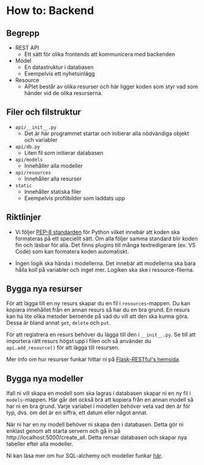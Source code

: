 # How to: Backend

## Begrepp
* REST API
    * Ett sätt för olika frontends att kommunicera med backenden
* Model
    * En datastruktur i databasen
    * Exempelvis ett nyhetsinlägg
* Resource
    * APIet består av olika resurser och här ligger koden som styr vad som händer vid de olika resurserna.

## Filer och filstruktur
* `api/__init__.py`
    * Det är här programmet startar och initierar alla nödvändiga objekt och variabler
* `api/db.py`
    * Liten fil som initierar databasen
* `api/models`
    * Innehåller alla modeller
* `api/resources`
    * Innehåller alla resurser
* `static`
    * Innehåller statiska filer
    * Exempelvis profilbilder som laddats upp

## Riktlinjer
* Vi följer [PEP-8 standarden](https://www.python.org/dev/peps/pep-0008/) för Python vilket innebär att koden ska formateras på ett speciellt sätt. Om alla följer samma standard blir koden fin och läsbar för alla. Det finns plugins till många textredigerare (ex. VS Code) som kan formatera koden automatiskt.

* Ingen logik ska hända i modellerna. Det innebär att modellerna ska bara hålla koll på variabler och inget mer. Logiken ska ske i resource-filerna.

## Bygga nya resurser
För att lägga till en ny resurs skapar du en fil i `resources`-mappen. Du kan kopiera innehållet från en annan resurs så har du en bra grund. En resurs kan ha lite olika metoder beroende på vad du vill att den ska kunna göra. Dessa är bland annat `get`, `delete` och `put`.

För att registrera en resurs behöver du lägga till den i `__init__.py`. Se till att importera rätt resurs högst upp i filen och så använder du `api.add_resource()` för att lägga till resursen.

Mer info om hur resurser funkar hittar ni på [Flask-RESTful's hemsida](https://flask-restful.readthedocs.io/en/latest/quickstart.html).

## Bygga nya modeller
Ifall ni vill skapa en modell som ska lagras i databasen skapar ni en ny fil i `models`-mappen. Här går det också bra att kopiera från en annan modell så har ni en bra grund. Varje variabel i modellen behöver veta vad den är för typ, dvs. om det är en siffra, ett datum eller något annat.

När ni har en ny modell behöver ni skapa den i databasen. Detta gör ni enklast genom att starta servern och gå in på http://localhost:5000/create_all. Detta rensar databasen och skapar nya tabeller efter alla modeller.

Ni kan läsa mer om hur SQL-alchemy och modeller funkar [här](https://flask-sqlalchemy.palletsprojects.com/en/2.x/quickstart/).